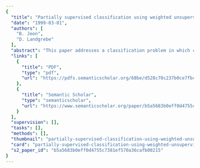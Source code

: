 ```yaml
---
{
  "title": "Partially supervised classification using weighted unsupervised clustering",
  "date": "1999-03-01",
  "authors": [
    "B. Jeon",
    "D. Landgrebe"
  ],
  "abstract": "This paper addresses a classification problem in which class definition through training samples or otherwise is provided a priori only for a particular class of interest. Considerable time and effort may be required to label samples necessary for defining all the classes existent in a given data set by collecting ground truth or by other means. Thus, this problem is very important in practice, because one is often interested in identifying samples belonging to only one or a small number of classes. The problem is considered as an unsupervised clustering problem with initially one known cluster. The definition and statistics of the other classes are automatically developed through a weighted unsupervised clustering procedure that keeps the known cluster from losing its identity as the \"class of interest\". Once all the classes are developed, a conventional supervised classifier such as the maximum likelihood classifier is used in the classification. Experimental results with both simulated and real data verify the effectiveness of the proposed method.",
  "links": [
    {
      "title": "PDF",
      "type": "pdf",
      "url": "https://pdfs.semanticscholar.org/68be/d528c70c237b0ce7fbc113daec3a47df4779.pdf"
    },
    {
      "title": "Semantic Scholar",
      "type": "semanticscholar",
      "url": "https://www.semanticscholar.org/paper/b5a5683b0eff0d4755c7381ef570a36cafb00215"
    }
  ],
  "supervision": [],
  "tasks": [],
  "methods": [],
  "thumbnail": "partially-supervised-classification-using-weighted-unsupervised-clustering-thumb.jpg",
  "card": "partially-supervised-classification-using-weighted-unsupervised-clustering-card.jpg",
  "s2_paper_id": "b5a5683b0eff0d4755c7381ef570a36cafb00215"
}
---
```


